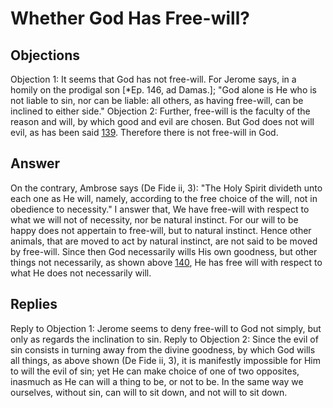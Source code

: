 # Whether God Has Free-will?
## Objections
Objection 1: It seems that God has not free-will. For Jerome says, in a homily on the prodigal son [*Ep. 146, ad Damas.]; "God alone is He who is not liable to sin, nor can be liable: all others, as having free-will, can be inclined to either side."
Objection 2: Further, free-will is the faculty of the reason and will, by which good and evil are chosen. But God does not will evil, as has been said [139](A[9]). Therefore there is not free-will in God.
## Answer
On the contrary, Ambrose says (De Fide ii, 3): "The Holy Spirit divideth unto each one as He will, namely, according to the free choice of the will, not in obedience to necessity."
I answer that, We have free-will with respect to what we will not of necessity, nor be natural instinct. For our will to be happy does not appertain to free-will, but to natural instinct. Hence other animals, that are moved to act by natural instinct, are not said to be moved by free-will. Since then God necessarily wills His own goodness, but other things not necessarily, as shown above [140](A[3]), He has free will with respect to what He does not necessarily will.
## Replies
Reply to Objection 1: Jerome seems to deny free-will to God not simply, but only as regards the inclination to sin.
Reply to Objection 2: Since the evil of sin consists in turning away from the divine goodness, by which God wills all things, as above shown (De Fide ii, 3), it is manifestly impossible for Him to will the evil of sin; yet He can make choice of one of two opposites, inasmuch as He can will a thing to be, or not to be. In the same way we ourselves, without sin, can will to sit down, and not will to sit down.